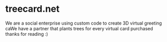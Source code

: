 # treecard.net
We are a social enterprise using custom code to create 3D virtual greeting caWe have a partner that plants trees for every virtual card purchased
thanks for reading :)
